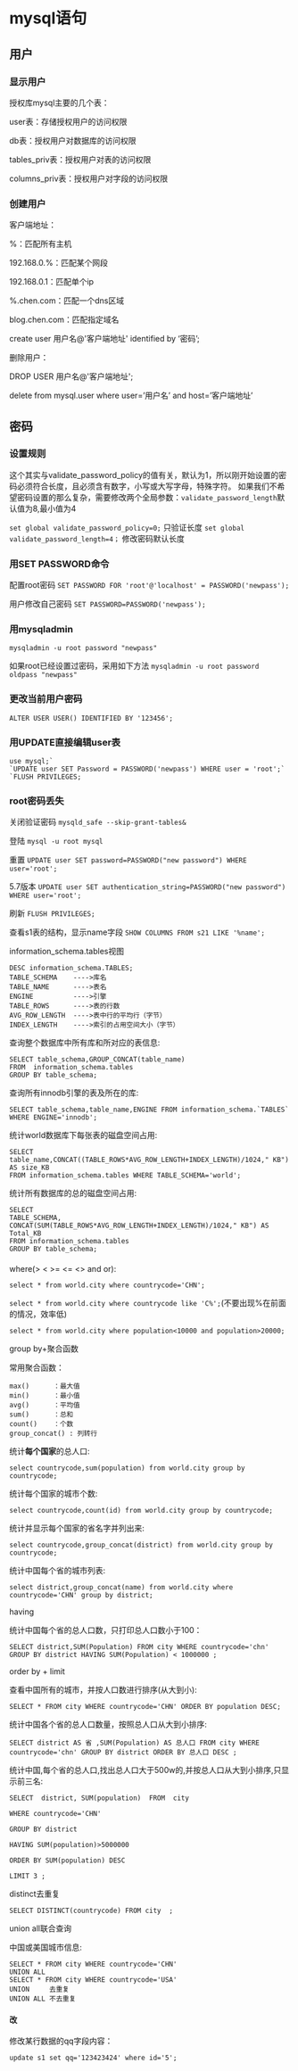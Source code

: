 # mysql语句

## 用户

### 显示用户

授权库mysql主要的几个表：

user表：存储授权用户的访问权限

db表：授权用户对数据库的访问权限

tables_priv表：授权用户对表的访问权限

columns_priv表：授权用户对字段的访问权限



### 创建用户

客户端地址：

%：匹配所有主机

192.168.0.%：匹配某个网段

192.168.0.1：匹配单个ip

%.chen.com：匹配一个dns区域

blog.chen.com：匹配指定域名

create user 用户名@'客户端地址' identified by ‘密码’;



删除用户：

DROP USER 用户名@'客户端地址';

delete from mysql.user where user=’用户名’ and host=’客户端地址’

## 密码

### 设置规则

这个其实与validate_password_policy的值有关，默认为1，所以刚开始设置的密码必须符合长度，且必须含有数字，小写或大写字母，特殊字符。
如果我们不希望密码设置的那么复杂，需要修改两个全局参数：`validate_password_length`默认值为8,最小值为4

`set global validate_password_policy=0;` 只验证长度
`set global validate_password_length=4；` 修改密码默认长度

### 用SET PASSWORD命令

配置root密码
`SET PASSWORD FOR 'root'@'localhost' = PASSWORD('newpass');`

用户修改自己密码
`SET PASSWORD=PASSWORD('newpass');`

### 用mysqladmin

```shell
mysqladmin -u root password "newpass"
```

如果root已经设置过密码，采用如下方法
`mysqladmin -u root password oldpass "newpass"`

### 更改当前用户密码

```msyql
ALTER USER USER() IDENTIFIED BY '123456';
```

### 用UPDATE直接编辑user表

```mysql
use mysql;`
`UPDATE user SET Password = PASSWORD('newpass') WHERE user = 'root';`
`FLUSH PRIVILEGES;
```

### root密码丢失

关闭验证密码
`mysqld_safe --skip-grant-tables&`

登陆
`mysql -u root mysql`

重置
`UPDATE user SET password=PASSWORD("new password") WHERE user='root';`

5.7版本
`UPDATE user SET authentication_string=PASSWORD("new password") WHERE user='root';`

刷新
`FLUSH PRIVILEGES;`





查看s1表的结构，显示name字段
`SHOW COLUMNS FROM s21 LIKE '%name';`



information_schema.tables视图

```text
DESC information_schema.TABLES;
TABLE_SCHEMA    ---->库名
TABLE_NAME      ---->表名
ENGINE          ---->引擎
TABLE_ROWS      ---->表的行数
AVG_ROW_LENGTH  ---->表中行的平均行（字节）
INDEX_LENGTH    ---->索引的占用空间大小（字节）
```

查询整个数据库中所有库和所对应的表信息:

```mysql
SELECT table_schema,GROUP_CONCAT(table_name)
FROM  information_schema.tables
GROUP BY table_schema;
```

查询所有innodb引擎的表及所在的库:

```mysql
SELECT table_schema,table_name,ENGINE FROM information_schema.`TABLES`
WHERE ENGINE='innodb';
```

统计world数据库下每张表的磁盘空间占用:

```mysql
SELECT table_name,CONCAT((TABLE_ROWS*AVG_ROW_LENGTH+INDEX_LENGTH)/1024," KB")  AS size_KB
FROM information_schema.tables WHERE TABLE_SCHEMA='world';
```

统计所有数据库的总的磁盘空间占用:

```mysql
SELECT
TABLE_SCHEMA,
CONCAT(SUM(TABLE_ROWS*AVG_ROW_LENGTH+INDEX_LENGTH)/1024," KB") AS Total_KB
FROM information_schema.tables
GROUP BY table_schema;
```

#### 

where(> < >= <= <> and or):

`select * from world.city where countrycode='CHN';`

`select * from world.city where countrycode like 'C%';`(不要出现%在前面的情况，效率低)

`select * from world.city where population<10000 and population>20000;`



group by+聚合函数

常用聚合函数：

``` text
max()      ：最大值
min()      ：最小值
avg()      ：平均值
sum()      ：总和
count()    ：个数
group_concat() : 列转行
```

统计**每个国家**的总人口:

```mysql
select countrycode,sum(population) from world.city group by countrycode;
```

统计每个国家的城市个数:

```mysql
select countrycode,count(id) from world.city group by countrycode;
```

统计并显示每个国家的省名字并列出来:

```mysql
select countrycode,group_concat(district) from world.city group by countrycode;
```

统计中国每个省的城市列表:

``` mysql
select district,group_concat(name) from world.city where countrycode='CHN' group by district;
```



having

统计中国每个省的总人口数，只打印总人口数小于100：

`SELECT district,SUM(Population) FROM city WHERE countrycode='chn' GROUP BY district HAVING SUM(Population) < 1000000 ;`



order by + limit

查看中国所有的城市，并按人口数进行排序(从大到小):

`SELECT * FROM city WHERE countrycode='CHN' ORDER BY population DESC;`

统计中国各个省的总人口数量，按照总人口从大到小排序:

`SELECT district AS 省 ,SUM(Population) AS 总人口 FROM city WHERE countrycode='chn' GROUP BY district ORDER BY 总人口 DESC ;`

统计中国,每个省的总人口,找出总人口大于500w的,并按总人口从大到小排序,只显示前三名:

``` mysql
SELECT  district, SUM(population)  FROM  city 

WHERE countrycode='CHN'

GROUP BY district 

HAVING SUM(population)>5000000

ORDER BY SUM(population) DESC

LIMIT 3 ;
```



distinct去重复

```mysql
SELECT DISTINCT(countrycode) FROM city  ;
```



union all联合查询

中国或美国城市信息:

```mysql
SELECT * FROM city WHERE countrycode='CHN'
UNION ALL
SELECT * FROM city WHERE countrycode='USA'
UNION     去重复 
UNION ALL 不去重复
```

#### 改

修改某行数据的qq字段内容：

`update s1 set qq='123423424' where id='5';`